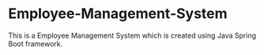# Employee-Management-System
This is a Employee Management System which is created using Java Spring Boot framework.
